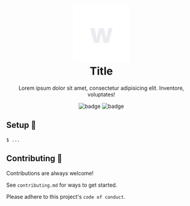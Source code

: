 <h1 align="center">
	<img src="https://github.com/wanted-lol/readme/blob/main/logo.svg" width="150px"><br>
    Title
</h1>
<p align="center">
Lorem ipsum dolor sit amet, consectetur adipisicing elit. Inventore, voluptates!
</p>

<p align="center">
	<img src="https://img.shields.io/badge/Node-20.2.0-4e3f73?style=for-the-badge" alt="badge">
	<img src="https://img.shields.io/badge/TypeScript-5.0.0-4e3f73?style=for-the-badge" alt="badge">
</p>

## Setup 🔮

```
$ ...
```

<!-- ## Docker 🔮

```
$ ...
``` -->

## Contributing 🔮

Contributions are always welcome!

See `contributing.md` for ways to get started.

Please adhere to this project's `code of conduct`.

